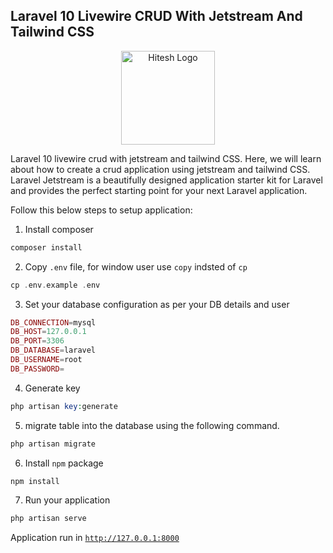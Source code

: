 ## Laravel 10 Livewire CRUD With Jetstream And Tailwind CSS

<p align="center"><a href="https://github.com/hiteshsamcom/google-map-marker" target="_blank"><img src="https://avatars.githubusercontent.com/u/92365321?v=4" width="150" alt="Hitesh Logo"></a></p>


Laravel 10 livewire crud with jetstream and tailwind CSS. Here, we will learn about how to create a crud application using jetstream and tailwind CSS. Laravel Jetstream is a beautifully designed application starter kit for Laravel and provides the perfect starting point for your next Laravel application.

Follow this below steps to setup application:

1. Install composer

```php
composer install
```

2. Copy `.env` file, for window user use `copy` indsted of `cp`

```php
cp .env.example .env
```

3. Set your database configuration as per your DB details and user

```php
DB_CONNECTION=mysql
DB_HOST=127.0.0.1
DB_PORT=3306
DB_DATABASE=laravel
DB_USERNAME=root
DB_PASSWORD=
```

4. Generate key

```php
php artisan key:generate
```

5. migrate table into the database using the following command.

```php
php artisan migrate
```

6. Install `npm` package

```php
npm install
```

7. Run your application

```php
php artisan serve
```

Application run in <a href="http://127.0.0.1:8000" target="_blank">`http://127.0.0.1:8000`</a>
